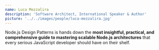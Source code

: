 ```yaml
---
name: Luca Mezzalira
description: 'Software Architect, International Speaker & Author'
picture: '../../images/people/luca-mezzalira.jpg'
---
```


Node.js Design Patterns is hands down the **most insightful, practical, and comprehensive guide to mastering scalable Node.js architectures** that every serious JavaScript developer should have on their shelf.
